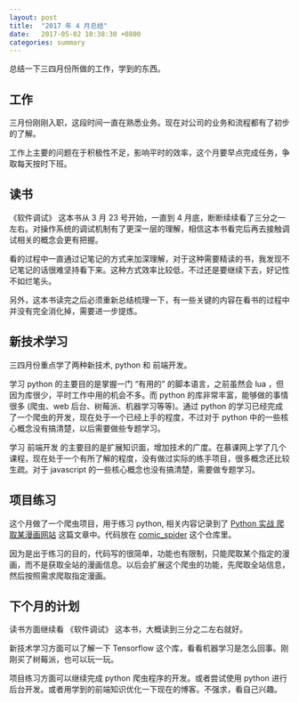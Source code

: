 ```yaml
---
layout: post
title:  "2017 年 4 月总结"
date:   2017-05-02 10:38:30 +0800
categories: summary
---
```


 
 

总结一下三四月份所做的工作，学到的东西。


## 工作

三月份刚刚入职，这段时间一直在熟悉业务。现在对公司的业务和流程都有了初步的了解。

工作上主要的问题在于积极性不足，影响平时的效率，这个月要早点完成任务，争取每天按时下班。


## 读书

《软件调试》 这本书从 3 月 23 号开始，一直到 4 月底，断断续续看了三分之一左右。对操作系统的调试机制有了更深一层的理解，相信这本书看完后再去接触调试相关的概念会更有把握。

看的过程中一直通过记笔记的方式来加深理解，对于这种需要精读的书，我发现不记笔记的话很难坚持看下来。这种方式效率比较低，不过还是要继续下去，好记性不如烂笔头。

另外，这本书读完之后必须重新总结梳理一下，有一些关键的内容在看书的过程中并没有完全消化掉，需要进一步提炼。


## 新技术学习

三四月份重点学了两种新技术, python 和 前端开发。

学习 python 的主要目的是掌握一门 “有用的” 的脚本语言，之前虽然会 lua ，但因为库很少，平时工作中用的机会不多。而 python 的库非常丰富，能够做的事情很多 (爬虫、web 后台、树莓派、机器学习等等)。通过 python 的学习已经完成了一个爬虫的开发，现在处于一个已经上手的程度，不过对于 python 中的一些核心概念没有搞清楚，以后需要做些专题学习。

学习 前端开发 的主要目的是扩展知识面，增加技术的广度。在慕课网上学了几个课程，现在处于一个有所了解的程度，没有做过实际的练手项目，很多概念还比较生疏。对于 javascript 的一些核心概念也没有搞清楚，需要做专题学习。


## 项目练习

这个月做了一个爬虫项目，用于练习 python, 相关内容记录到了 [Python 实战 爬取某漫画网站]( {{site.url}}/python/2017/04/19/python-comic-spider.html) 这篇文章中。代码放在 [comic_spider](https://github.com/Dong-dada/comic_spider) 这个仓库里。

因为是出于练习的目的，代码写的很简单，功能也有限制，只能爬取某个指定的漫画，而不是获取全站的漫画信息。以后会扩展这个爬虫的功能，先爬取全站信息，然后按照需求爬取指定漫画。


## 下个月的计划

读书方面继续看 《软件调试》 这本书，大概读到三分之二左右就好。

新技术学习方面可以了解一下 Tensorflow 这个库，看看机器学习是怎么回事。刚刚买了树莓派，也可以玩一玩。

项目练习方面可以继续完成 python 爬虫程序的开发。或者尝试使用 python 进行后台开发。或者用学到的前端知识优化一下现在的博客。不强求，看自己兴趣。